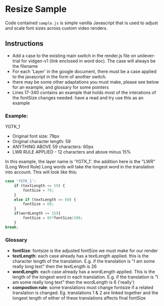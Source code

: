 # Resize Sample

Code contained `sample.js` is simple vanilla Javascript that is used to adjust and scale font sizes across custom video renders.



## Instructions
* Add a case to the existing main switch in the render.js file on unilever-trial for vidgen-v1 (link enclosed in word doc). The case will always be the filename
* For each 'Layer' in the google document, there must be a case applied to the javascript in the form of another switch.
* there may be some other adaptations you must make, please see below for an example, and glossary for some pointers
* Lines 17-340 contains an example that holds most of the interations of the fontSize changes needed. have a read and try use this as an example


### Example:

YGTK_1
* Original font size: 79px
* Original character length: 59
* ANYTHING ABOVE 59 characters: 60px 
* LWR RULE APPLIED - 12 characters and above minus 15%

In this example, the layer name is 'YGTK_1'. the addition here is the "LWR" (Long Word Rule) Long words will take the longest word in the translation into account. This will look like this:

``` js
case 'YGTK_1':    
    if (textLength <= 59) {
        fontSize = 79;
    }
    else if (textLength >= 60) {
        fontSize = 60;
    }
    if(wordLength >= 15){
        fontSize = 85*fontSize/100;
    }
break;
```

### Glossary

* **fontSize**: fontsize is the adjusted fontSize we must make for our render
* **textLength**: each case already has a textLength applied. this is the character length of the translation. E.g. if the translation is "I am some really long text" then the textLength is 26
* **wordLength**: each case already has a wordLength applied. This is the length of the longest word in each translation. E.g. if the translation is "I am some really long text" then the wordLength is 6 ('really')
* **compostion rule**: some translations must change fontsize if a related translation is changed. Eg. translations 1 & 2 are linked together and the longest length of either of these translations affects final fontSize
